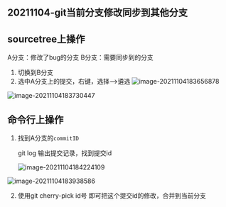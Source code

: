 ## 20211104-git当前分支修改同步到其他分支

## sourcetree上操作

A分支：修改了bug的分支   B分支：需要同步到的分支

1. 切换到B分支
2. 选中A分支上的提交，右键，选择-->遴选
   ![image-20211104183656878](https://i.loli.net/2021/11/04/bcFBYwud8qA6hVz.png)

![image-20211104183730447](https://i.loli.net/2021/11/04/K5bipeNvWwMEQGS.png)

## 命令行上操作

1. 找到A分支的`commitID`

   git log 输出提交记录，找到提交id

   ![image-20211104184224109](https://i.loli.net/2021/11/04/vW4zYU2ALkiRlh8.png)

![image-20211104183938586](https://i.loli.net/2021/11/04/OWTi2RvZqf3LDCd.png)

2. 使用git cherry-pick id号 
   即可把这个提交id的修改，合并到当前分支